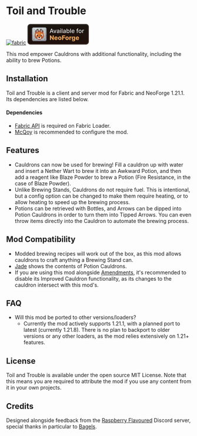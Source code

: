 # Toil and Trouble

<a href='https://modrinth.com/mod/toil-and-trouble/versions?l=fabric'><img alt="fabric" height="56" src="https://raw.githubusercontent.com/intergrav/devins-badges/refs/heads/v3/assets/cozy/supported/fabric_vector.svg"></a>
<a href='https://modrinth.com/mod/toil-and-trouble/versions?l=neoforge'><img alt="Available for NeoForge" height="56" src="https://raw.githubusercontent.com/cassiancc/Cassians-Badges/refs/heads/main/cozy/NeoForge.svg"></a>

This mod empower Cauldrons with additional functionality, including the ability to brew Potions.

## Installation

Toil and Trouble is a client and server mod for Fabric and NeoForge 1.21.1. Its dependencies are listed below.

#### Dependencies
- [Fabric API](https://modrinth.com/mod/fabric-api) is required on Fabric Loader.
- [McQoy](https://modrinth.com/mod/mcqoy) is recommended to configure the mod.


## Features

- Cauldrons can now be used for brewing! Fill a cauldron up with water and insert a Nether Wart to brew it into an Awkward Potion, and then add a reagent like Blaze Powder to brew a Potion (Fire Resistance, in the case of Blaze Powder).
- Unlike Brewing Stands, Cauldrons do not require fuel. This is intentional, but a config option can be changed to make them require heating, or to allow heating to speed up the brewing process.
- Potions can be retrieved with Bottles, and Arrows can be dipped into Potion Cauldrons in order to turn them into Tipped Arrows. You can even throw items directly into the Cauldron to automate the brewing process.

## Mod Compatibility
- Modded brewing recipes will work out of the box, as this mod allows cauldrons to craft anything a Brewing Stand can.
- [Jade](https://modrinth.com/mod/jade) shows the contents of Potion Cauldrons.
- If you are using this mod alongside [Amendments](https://modrinth.com/mod/amendments), it's recommended to disable its Improved Cauldron functionality, as its changes to the cauldron intersect with this mod's.

## FAQ
- Will this mod be ported to other versions/loaders?
    - Currently the mod actively supports 1.21.1, with a planned port to latest (currently 1.21.8). There is no plan to backport to older versions or any other loaders, as the mod relies extensively on 1.21+ features. 

## License
Toil and Trouble is available under the open source MIT License. Note that this means you are required to attribute the mod if you use any content from it in your own projects.

## Credits

Designed alongside feedback from the [Raspberry Flavoured](https://www.curseforge.com/minecraft/modpacks/raspberry-flavoured) Discord server, special thanks in particular to [Bagels](https://modrinth.com/user/mythrilbagels).
